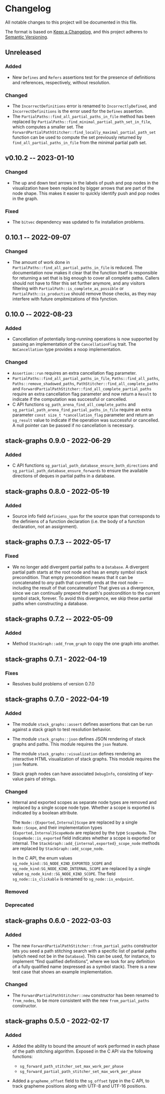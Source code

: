 # Changelog

All notable changes to this project will be documented in this file.

The format is based on [Keep a Changelog](https://keepachangelog.com/en/1.0.0/),
and this project adheres to [Semantic Versioning](https://semver.org/spec/v2.0.0.html).

## Unreleased

### Added

- New `Defines` and `Refers` assertions test for the presence of definitions and references, respectively, without resolution.

### Changed

- The `IncorrectDefinitions` error is renamed to `IncorrectlyDefined`, and `IncorrectDefinitions` is the error used for the `Defines` assertion.
- The `PartialPaths::find_all_partial_paths_in_file` method has been replaced by `PartialPaths::find_minimal_partial_path_set_in_file`, which computes a smaller set. The `ForwardPartialPathStitcher::find_locally_maximal_partial_path_set` function can be used to compute the set previously returned by `find_all_partial_paths_in_file` from the minimal partial path set.

## v0.10.2 -- 2023-01-10

### Changed

- The up and down text arrows in the labels of push and pop nodes in the visualization have been replaced by bigger arrows that are part of the node shape. This makes it easier to quickly identify push and pop nodes in the graph.

### Fixed

- The `bitvec` dependency was updated to fix installation problems.

## 0.10.1 -- 2022-09-07

### Changed

- The amount of work done in `PartialPaths::find_all_partial_paths_in_file`
  is reduced. The documentation now makes it clear that the
  function itself is responsible for returning a set that is big
  enough to cover all complete paths. Callers should not have to
  filter this set further anymore, and any visitors filtering with
  `PartialPath::is_complete_as_possible` or `PartialPath::is_productive`
  should remove those checks, as they may interfere with future
  ompitmizations of this fynction.

## 0.10.0 -- 2022-08-23

### Added

- Cancellation of potentially long-running operations is now supported
  by passing an implementation of the `CancellationFlag` trait. The
  `NoCancellation` type provides a noop implementation.

### Changed

- `Assertion::run` requires an extra cancellation flag parameter.
- `PartialPaths::find_all_partial_paths_in_file`, `Paths::find_all_paths`,
  `Paths::remove_shadowed_paths`, `PathStitcher::find_all_complete_paths`
  and `ForwardPartialPathStitcher::find_all_complete_partial_paths`
  require an extra cancellation flag parameter and now return a `Result`
  to indicate if the computation was successful or cancelled.
- C API functions `sg_path_arena_find_all_complete_paths` and
  `sg_partial_path_arena_find_partial_paths_in_file` require an extra
  parameter `const size_t *cancellation_flag` parameter and return an
  `sg_result` value to indicate if the operation was successful or
  cancelled. A null pointer can be passed if no cancellation is necessary.

## stack-graphs 0.9.0 - 2022-06-29

### Added

- C API functions `sg_partial_path_database_ensure_both_directions` and
  `sg_partial_path_database_ensure_forwards` to ensure the available
  directions of deques in partial paths in a database.

## stack-graphs 0.8.0 - 2022-05-19

### Added

- Source info field `definiens_span` for the source span that corresponds
  to the definiens of a function declaration (i.e. the body of a function
  declaration, not an assignment).

## stack-graphs 0.7.3 -- 2022-05-17

### Fixed

- We no longer add divergent partial paths to a `Database`.  A divergent partial
  path starts at the root node and has an empty symbol stack precondition.  That
  empty precondition means that it can be concatenated to _any_ path that
  currently ends at the root node — including the result of that concatenation!
  That gives us a divergence, since we can continually prepend the path's
  postcondition to the current symbol stack, forever.  To avoid this divergence,
  we skip these partial paths when constructing a database.

## stack-graphs 0.7.2 -- 2022-05-09

### Added

- Method `StackGraph::add_from_graph` to copy the one graph into another.

## stack-graphs 0.7.1 - 2022-04-19

### Fixes

- Resolves build problems of version 0.7.0

## stack-graphs 0.7.0 - 2022-04-19

### Added

- The module `stack_graphs::assert` defines assertions that can be run against a
  stack graph to test resolution behavior.

- The module `stack_graphs::json` defines JSON rendering of stack graphs and paths.
  This module requires the `json` feature.

- The module `stack_graphs::visualization` defines rendering an interactive HTML
  visualization of stack graphs.  This module requires the `json` feature.

- Stack graph nodes can have associated `DebugInfo`, consisting of key-value pairs
  of strings.

### Changed

- Internal and exported scopes as separate node types are removed and replaced by
  a single scope node type. Whether a scope is exported is indicated by a boolean
  attribute.

  The `Node::{Exported,Internal}Scope` are replaced by a single `Node::Scope`, and
  their implementation types `{Exported,Internal}ScopeNode` are replaced by the type
  `ScopeNode`. The `ScopeNode::is_exported` field indicates whether a scope is
  exported or internal. The `StackGraph::add_{internal,exported}_scope_node` methods
  are replaced by `StackGraph::add_scope_node`.

  In the C API, the enum values `sg_node_kind::SG_NODE_KIND_EXPORTED_SCOPE` and
  `sg_node_kind:SG_NODE_KIND_INTERNAL_SCOPE` are replaced by a single value
  `sg_node_kind::SG_NODE_KIND_SCOPE`.  The field `sg_node::is_clickable` is renamed
  to `sg_node::is_endpoint`.

### Removed

### Deprecated

## stack-graphs 0.6.0 - 2022-03-03

### Added

- The new `ForwardPartialPathStitcher::from_partial_paths` constructor lets you
  seed a path stitching search with a specific list of partial paths (which need
  not be in the `Database`).  This can be used, for instance, to implement “find
  qualified definitions”, where we look for any definition of a fully qualified
  name (expressed as a symbol stack).  There is a new test case that shows an
  example implementation.

### Changed

- The `ForwardPartialPathStitcher::new` constructor has been renamed to
  `from_nodes`, to be more consistent with the new `from_partial_paths`
  constructor.

## stack-graphs 0.5.0 - 2022-02-17

### Added

- Added the ability to bound the amount of work performed in each phase of the
  path stitching algorithm.  Exposed in the C API via the following functions:

  - `sg_forward_path_stitcher_set_max_work_per_phase`
  - `sg_forward_partial_path_stitcher_set_max_work_per_phase`

- Added a `grapheme_offset` field to the `sg_offset` type in the C API, to track
  grapheme positions along with UTF-8 and UTF-16 positions.
